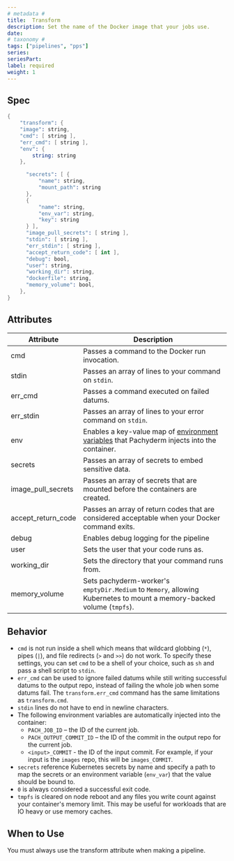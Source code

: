 ```yaml
---
# metadata # 
title:  Transform
description: Set the name of the Docker image that your jobs use.
date: 
# taxonomy #
tags: ["pipelines", "pps"]
series:
seriesPart:
label: required 
weight: 1
---
```


## Spec 

```s
{
    "transform": {
    "image": string,
    "cmd": [ string ],
    "err_cmd": [ string ],
    "env": {
        string: string
    },

      "secrets": [ {
          "name": string,
          "mount_path": string
      },
      {
          "name": string,
          "env_var": string,
          "key": string
      } ],
      "image_pull_secrets": [ string ],
      "stdin": [ string ],
      "err_stdin": [ string ],
      "accept_return_code": [ int ],
      "debug": bool,
      "user": string,
      "working_dir": string,
      "dockerfile": string,
      "memory_volume": bool,
    },
}
```

## Attributes

|Attribute|Description|
|-|-|
|cmd| Passes a command to the Docker run invocation.|
|stdin| Passes an array of lines to your command on `stdin`.|
|err_cmd| Passes a command executed on failed datums.|
|err_stdin| Passes an array of lines to your error command on `stdin`.|
|env| Enables a key-value map of [environment variables](../../deploy-manage/deploy/environment-variables/) that Pachyderm injects into the container. |
|secrets| Passes an array of secrets to embed sensitive data. |
|image_pull_secrets| Passes an array of secrets that are mounted before the containers are created.|
|accept_return_code| Passes an array of return codes that are considered acceptable when your Docker command exits.|
|debug| Enables debug logging for the pipeline|
|user| Sets the user that your code runs as.|
|working_dir| Sets the directory that your command runs from.|
|memory_volume| Sets pachyderm-worker's `emptyDir.Medium` to `Memory`, allowing Kubernetes to mount a memory-backed volume (`tmpfs`).|


## Behavior 

- `cmd` is not run inside a shell which means that wildcard globbing (`*`), pipes (`|`), and file redirects (`>` and `>>`) do not work. To specify these settings, you can set `cmd` to be a shell of your choice, such as `sh` and pass a shell script to `stdin`.
-  `err_cmd` can be used to ignore failed datums while still writing successful datums to the output repo, instead of failing the whole job when some datums fail. The `transform.err_cmd` command has the same limitations as `transform.cmd`.
-  `stdin` lines do not have to end in newline characters.
-  The following environment variables are automatically injected into the container:
   * `PACH_JOB_ID` – the ID of the current job.
   * `PACH_OUTPUT_COMMIT_ID` – the ID of the commit in the output repo for 
   the current job.
   * `<input>_COMMIT` - the ID of the input commit. For example, if your
   input is the `images` repo, this will be `images_COMMIT`.
- `secrets` reference Kubernetes secrets by name and specify a path to map the secrets or
an environment variable (`env_var`) that the value should be bound to.
-  `0` is always considered a successful exit code.
-  `tmpfs` is cleared on node reboot and any files you write count against your container's memory limit. This may be useful for workloads that are IO heavy or use memory caches.




## When to Use 

You must always use the transform attribute when making a pipeline. 